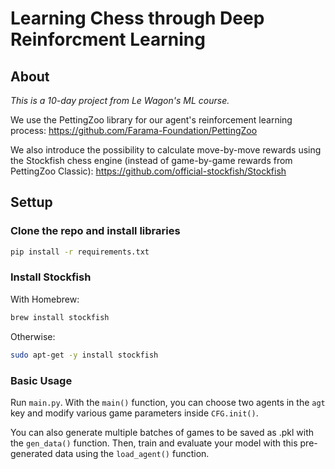 # Learning Chess through Deep Reinforcment Learning

## About

_This is a 10-day project from Le Wagon's ML course._

We use the PettingZoo library for our agent's reinforcement learning process:
https://github.com/Farama-Foundation/PettingZoo

We also introduce the possibility to calculate move-by-move rewards using the Stockfish chess engine (instead of game-by-game rewards from PettingZoo Classic):
https://github.com/official-stockfish/Stockfish


Settup
-------
### Clone the repo and install libraries
```bash
pip install -r requirements.txt
```

### Install Stockfish
With Homebrew:
```bash
brew install stockfish
```

Otherwise:
```bash
sudo apt-get -y install stockfish
```

### Basic Usage
Run `main.py`. With the `main()` function, you can choose two agents in the `agt` key and modify various game parameters inside `CFG.init()`.

You can also generate multiple batches of games to be saved as .pkl with the `gen_data()` function. Then, train and evaluate your model with this pre-generated data using the `load_agent()` function.
